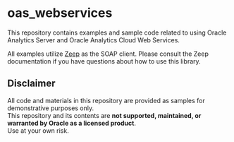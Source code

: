 # oas_webservices

This repository contains examples and sample code related to using Oracle Analytics Server and Oracle Analytics Cloud Web Services.

All examples utilize [Zeep](https://docs.python-zeep.org/en/master/) as the SOAP client. Please consult the Zeep documentation if you have questions about how to use this library.

## Disclaimer

All code and materials in this repository are provided as samples for demonstrative purposes only.  
This repository and its contents are **not supported, maintained, or warranted by Oracle as a licensed product**.  
Use at your own risk.